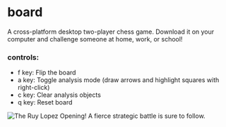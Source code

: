 # board

A cross-platform desktop two-player chess game. Download it on your computer and challenge someone at home, work, or school!

### controls:

* f key: Flip the board
* a key: Toggle analysis mode (draw arrows and highlight squares with right-click)
* c key: Clear analysis objects
* q key: Reset board

![The Ruy Lopez Opening! A fierce strategic battle is sure to follow.](https://drive.google.com/file/d/1eQ10pr45k0BbsO23pGBSf6xPZw299J55/view?usp=sharing)
